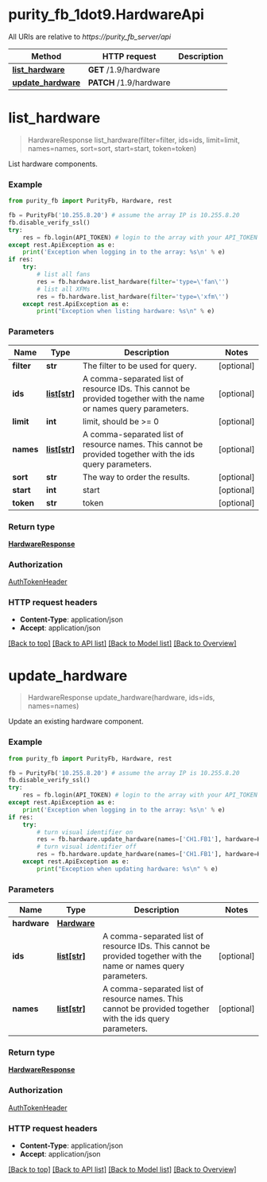 # purity_fb_1dot9.HardwareApi

All URIs are relative to *https://purity_fb_server/api*

Method | HTTP request | Description
------------- | ------------- | -------------
[**list_hardware**](HardwareApi.md#list_hardware) | **GET** /1.9/hardware | 
[**update_hardware**](HardwareApi.md#update_hardware) | **PATCH** /1.9/hardware | 


# **list_hardware**
> HardwareResponse list_hardware(filter=filter, ids=ids, limit=limit, names=names, sort=sort, start=start, token=token)



List hardware components.

### Example 
```python
from purity_fb import PurityFb, Hardware, rest

fb = PurityFb('10.255.8.20') # assume the array IP is 10.255.8.20
fb.disable_verify_ssl()
try:
    res = fb.login(API_TOKEN) # login to the array with your API_TOKEN
except rest.ApiException as e:
    print('Exception when logging in to the array: %s\n' % e)
if res:
    try:
        # list all fans
        res = fb.hardware.list_hardware(filter='type=\'fan\'')
        # list all XFMs
        res = fb.hardware.list_hardware(filter='type=\'xfm\'')
    except rest.ApiException as e:
        print("Exception when listing hardware: %s\n" % e)
```

### Parameters

Name | Type | Description  | Notes
------------- | ------------- | ------------- | -------------
 **filter** | **str**| The filter to be used for query. | [optional] 
 **ids** | [**list[str]**](str.md)| A comma-separated list of resource IDs. This cannot be provided together with the name or names query parameters. | [optional] 
 **limit** | **int**| limit, should be &gt;&#x3D; 0 | [optional] 
 **names** | [**list[str]**](str.md)| A comma-separated list of resource names. This cannot be provided together with the ids query parameters. | [optional] 
 **sort** | **str**| The way to order the results. | [optional] 
 **start** | **int**| start | [optional] 
 **token** | **str**| token | [optional] 

### Return type

[**HardwareResponse**](HardwareResponse.md)

### Authorization

[AuthTokenHeader](index.md#AuthTokenHeader)

### HTTP request headers

 - **Content-Type**: application/json
 - **Accept**: application/json

[[Back to top]](#) [[Back to API list]](index.md#endpoint-properties) [[Back to Model list]](index.md#documentation-for-models) [[Back to Overview]](index.md)

# **update_hardware**
> HardwareResponse update_hardware(hardware, ids=ids, names=names)



Update an existing hardware component.

### Example 
```python
from purity_fb import PurityFb, Hardware, rest

fb = PurityFb('10.255.8.20') # assume the array IP is 10.255.8.20
fb.disable_verify_ssl()
try:
    res = fb.login(API_TOKEN) # login to the array with your API_TOKEN
except rest.ApiException as e:
    print('Exception when logging in to the array: %s\n' % e)
if res:
    try:
        # turn visual identifier on
        res = fb.hardware.update_hardware(names=['CH1.FB1'], hardware=Hardware(identify_enabled=True))
        # turn visual identifier off
        res = fb.hardware.update_hardware(names=['CH1.FB1'], hardware=Hardware(identify_enabled=False))
    except rest.ApiException as e:
        print("Exception when updating hardware: %s\n" % e)
```

### Parameters

Name | Type | Description  | Notes
------------- | ------------- | ------------- | -------------
 **hardware** | [**Hardware**](Hardware.md)|  | 
 **ids** | [**list[str]**](str.md)| A comma-separated list of resource IDs. This cannot be provided together with the name or names query parameters. | [optional] 
 **names** | [**list[str]**](str.md)| A comma-separated list of resource names. This cannot be provided together with the ids query parameters. | [optional] 

### Return type

[**HardwareResponse**](HardwareResponse.md)

### Authorization

[AuthTokenHeader](index.md#AuthTokenHeader)

### HTTP request headers

 - **Content-Type**: application/json
 - **Accept**: application/json

[[Back to top]](#) [[Back to API list]](index.md#endpoint-properties) [[Back to Model list]](index.md#documentation-for-models) [[Back to Overview]](index.md)

